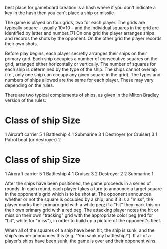 best place for gameboard creation is a hash where if you don't indicate a key
in the hash then you can't place a ship or missile

The game is played on four grids, two for each player. The grids are typically square – usually 10×10 – and the individual squares in the grid are identified by letter and number.[7] On one grid the player arranges ships and records the shots by the opponent. On the other grid the player records their own shots.

Before play begins, each player secretly arranges their ships on their primary grid. Each ship occupies a number of consecutive squares on the grid, arranged either horizontally or vertically. The number of squares for each ship is determined by the type of the ship. The ships cannot overlap (i.e., only one ship can occupy any given square in the grid). The types and numbers of ships allowed are the same for each player. These may vary depending on the rules.

There are two typical complements of ships, as given in the Milton Bradley version of the rules:

#	Class of ship	Size
1	Aircraft carrier	5
1	Battleship	4
1	Submarine	3
1	Destroyer (or Cruiser)	3
1	Patrol boat (or destroyer)	2
#	Class of ship	Size
1	Aircraft carrier	5
1	Battleship	4
1	Cruiser	3
2	Destroyer	2
2	Submarine	1

After the ships have been positioned, the game proceeds in a series of rounds. In each round, each player takes a turn to announce a target square in the opponent's grid which is to be shot at. The opponent announces whether or not the square is occupied by a ship, and if it is a "miss", the player marks their primary grid with a white peg; if a "hit" they mark this on their own primary grid with a red peg. The attacking player notes the hit or miss on their own "tracking" grid with the appropriate color peg (red for "hit", white for "miss"), in order to build up a picture of the opponent's fleet.

When all of the squares of a ship have been hit, the ship is sunk, and the ship's owner announces this (e.g. "You sank my battleship!"). If all of a player's ships have been sunk, the game is over and their opponent wins.
